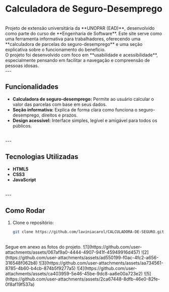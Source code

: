 # Calculadora de Seguro-Desemprego
<br>
Projeto de extensão universitária da **UNOPAR (EAD)**, desenvolvido como parte do curso de **Engenharia de Software**. Este site serve como uma ferramenta informativa para trabalhadores, oferecendo uma **calculadora de parcelas do seguro-desemprego** e uma seção explicativa sobre o funcionamento do benefício.
<br>
O projeto foi desenvolvido com foco em **usabilidade e acessibilidade**, especialmente pensando em facilitar a navegação e compreensão de pessoas idosas.
<br>
---

## Funcionalidades
- **Calculadora de seguro-desemprego:** Permite ao usuário calcular o valor das parcelas com base em seus dados.
- **Seção informativa:** Explica de forma clara como funciona o seguro-desemprego, direitos e prazos.
- **Design acessível:** Interface simples, legível e amigável para todos os públicos.
<br>
---

## Tecnologias Utilizadas
- **HTML5**
- **CSS3**
- **JavaScript**
<br>
---

## Como Rodar
1. Clone o repositório:
   ```bash
   git clone https://github.com/laviniacarol/CALCULADORA-DE-SEGURO.git
<br>
Segue em anexo as fotos do projeto.
![1](https://github.com/user-attachments/assets/067af9a0-4444-4907-941f-45949916d457)
![2](https://github.com/user-attachments/assets/ad550199-f0ac-4fc2-a656-316548f062b8)
![3](https://github.com/user-attachments/assets/aa734561-8785-4b60-b4cb-874b5f9277a5)
![4](https://github.com/user-attachments/assets/ca403959-5e46-45be-9dc8-aa6e00a723e2)
![5](https://github.com/user-attachments/assets/2ca67448-8dfb-46e0-82fe-0f8af19f537a)
